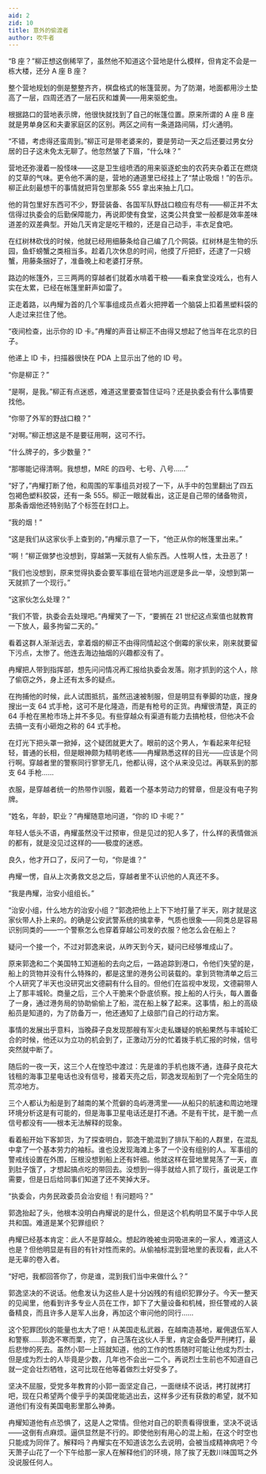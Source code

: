 ```yaml
---
aid: 2
zid: 10
title: 意外的偷渡者
author: 吹牛者
---
```


“B 座？”柳正想这倒稀罕了，虽然他不知道这个营地是什么模样，但肯定不会是一栋大楼，还分 A 座 B 座？

整个营地规划的倒是整整齐齐，棋盘格式的帐篷营房。为了防潮，地面都用沙土垫高了一层，四周还洒了一层石灰和雄黄——用来驱蛇虫。

根据路口的营地表示牌，他很快就找到了自己的帐篷位置。原来所谓的 A 座 B 座就是男单身区和夫妻家庭区的区别。两区之间有一条道路间隔，灯火通明。

“不错，考虑得还蛮周到。”柳正可是带老婆来的，要是劳动一天之后还要过男女分居的日子这未免太无聊了。他忽然皱了下眉，“什么味？”

营地还弥漫着一股怪味——这是卫生组喷洒的用来驱逐蛇虫的农药夹杂着正在燃烧的艾草的气味。更令他不满的是，营地的通道里已经挂上了“禁止吸烟！”的告示。柳正此刻最想干的事情就把背包里那条 555 拿出来抽上几口。

他的背包里好东西可不少，野营装备、各国军队野战口粮应有尽有——柳正并不太信得过执委会的后勤保障能力，再说即使有食堂，这类公共食堂一般都是效率差味道差的双差典型。开始几天肯定是吃干粮的，还是自己动手，丰衣足食吧。

在红树林砍伐的时候，他就已经用细藤条给自己编了几个网袋。红树林是生物的乐园，鱼虾螃蟹之类相当多。趁着几次休息的时间，他摸了斤把虾，还逮了一只螃蟹，用藤条捆好了，准备晚上和老婆打牙祭。

路边的帐篷外，三三两两的穿越者们就着水啃着干粮——看来食堂没戏么，也有人实在太累，已经在帐篷里鼾声如雷了。

正走着路，以冉耀为首的几个军事组成员点着火把押着一个脑袋上扣着黑塑料袋的人走过来拦住了他。

“夜间检查，出示你的 ID 卡。”冉耀的声音让柳正不由得又想起了他当年在北京的日子。

他递上 ID 卡，扫描器很快在 PDA 上显示出了他的 ID 号。

“你是柳正？”

“是啊，是我。”柳正有点迷惑，难道这里要查暂住证吗？还是执委会有什么事情要找他。

“你带了外军的野战口粮？”

“对啊。”柳正想这是不是要征用啊，这可不行。

“什么牌子的，多少数量？”

“那哪能记得清啊。我想想，MRE 的四号、七号、八号……”

“好了，”冉耀打断了他，和周围的军事组员对视了一下，从手中的包里翻出了四五包褐色塑料胶袋，还有一条 555。柳正一眼就看出，这正是自己带的储备物资，那条香烟他还特别贴了个标签在封口上。

“我的烟！”

“这是我们从这家伙手上查到的，”冉耀示意了一下，“他正从你的帐篷里出来。”

“啊！”柳正做梦也没想到，穿越第一天就有人偷东西。人性啊人性，太丑恶了！

“我们也没想到，原来觉得执委会要军事组在营地内巡逻是多此一举，没想到第一天就抓了一个现行。”

“这家伙怎么处理？”

“我们不管，执委会去处理吧。”冉耀笑了一下，“要搁在 21 世纪这点案值也就教育一下放人，最多拘留二天的。”

看着这群人渐渐远去，拿着烟的柳正不由得同情起这个倒霉的家伙来，刚来就要留下污点，太惨了。他连去海边抽烟的兴趣都没有了。

冉耀把人带到指挥部，想先问问情况再汇报给执委会发落。刚才抓到的这个人，除了偷窃之外，身上还有太多的疑点。

在拘捕他的时候，此人试图抵抗，虽然迅速被制服，但是明显有拳脚的功底，搜身搜出一支 64 式手枪，这可不是化隆造，而是有枪号的正货。冉耀很清楚，真正的 64 手枪在黑枪市场上并不多见。有些穿越众有渠道有能力去搞枪枝，但他决不会去搞一支有小砸炮之称的 64 式手枪。

在灯光下把头罩一掀掉，这个疑团就更大了。眼前的这个男人，乍看起来年纪轻轻，普通的长相，但是眼神颇为精明老练——冉耀熟悉这样的目光——应该是个同行啊。穿越者里的警察同行寥寥无几，他都认得，这个从来没见过。再联系到的那支 64 手枪……

衣服，是穿越者统一的热带作训服，戴着一个基本劳动力的臂章，但是没有电子狗牌。

“姓名，年龄，职业？”冉耀随意地问道，“你的 ID 卡呢？”

年轻人低头不语，冉耀虽然没干过预审，但是见过的犯人多了，什么样的表情做派的都有，就是没见过这样的——极度的迷惑。

良久，他才开口了，反问了一句，“你是谁？”

冉耀一愣，自从上次勇救文总之后，穿越者里不认识他的人真还不多。

“我是冉耀，治安小组组长。”

“治安小组，什么地方的治安小组？”郭逸把他上上下下地打量了半天，刚才就是这家伙带人扑上来的。的确是公安武警系统的擒拿拳，气质也很象——同类总是容易识别同类的——一个警察怎么也穿着穿越公司发的衣服？他怎么会在船上？

疑问一个接一个，不过对郭逸来说，从昨天到今天，疑问已经够堆成山了。

原来郭逸和二个美国特工知道船的去向之后，一路追踪到港口，令他们失望的是，船上的货物并没有什么特殊的，都是这里的港务公司装载的。拿到货物清单之后三个人研究了半天也没研究出文德嗣有什么目的。但他们在监视中发现，文德嗣带人上了那丰城轮。商量之后，三个人干脆来个卧底侦察。按上船的人行头，每人置备了一身，通过港务局的协助偷偷上了船，混在船上躲了起来。这事情，船上的高级船员是知道的，为了防备万一，他还通知了上级部门自己的行动方案。

事情的发展出乎意料，当晚薛子良发现那艘有军火走私嫌疑的帆船果然与丰城轮汇合的时候，他还以为立功的机会到了，正激动万分的忙着拨手机汇报的时候，信号突然就中断了。

随后的一夜一天，这三个人在惶恐中渡过：先是谁的手机也拨不通，连薛子良花大钱租的海事卫星电话也没有信号，接着天亮之后，郭逸发现船到了一个完全陌生的荒凉地方。

三个人都认为船是到了越南的某个荒僻的岛屿港湾里——从船只的航速和周边地理环境分析这是有可能的，但是海事卫星电话还是打不通。不是有干扰，是干脆一点信号都没有——根本无法解释的现象。

看着船开始下客卸货，为了探查明白，郭逸干脆混到了排队下船的人群里，在混乱中拿了一个基本劳力的袖标。谁也没发现海滩上多了一个没有组别的人。军事组的警戒线设置在外围，压根没想到船上还有奸细。他就这样在营地里晃荡了一天，直到肚子饿了，才想起搞点吃的带回去。没想到一得手就给人抓了现行，虽说是工作需要，但是日后给同事们知道了还不笑掉大牙。

“执委会，内务民政委员会治安组！有问题吗？”

郭逸抬起了头，他根本没明白冉耀说的是什么，但是这个机构明显不属于中华人民共和国。难道是某个犯罪组织？

冉耀已经基本肯定：此人不是穿越众。想起昨晚被虫洞吸进来的一家人，难道这人也是？但他明显是有目的有针对性而来的。从偷袖标混到营地里的表现看，此人不是无辜的卷入者。

“好吧，我都回答你了，你是谁，混到我们当中来做什么？”

郭逸坚决的不说话。他愈发认为这些人是十分凶残的有组织犯罪分子。今天一整天的见闻里，他看到许多专业人员在工作，卸下了大量设备和机械，担任警戒的人装备精良，而且许多人是军人出身，再加这个审问他的同行……

这个犯罪团伙的能量也太大了吧！从美国走私武器，在越南造基地，雇佣退伍军人和警察……郭逸不寒而栗，完了，自己落在这伙人手里，肯定会备受严刑拷打，最后悲惨的死去。虽然小郭一上班就知道，他的工作的性质随时可能让他成为烈士，但是成为烈士的人毕竟是少数，几年也不会出一二个。再说烈士生前也不知道自己就一定会壮烈牺牲，这可比现在他等着做烈士好受多了。

坚决不屈服，受党多年教育的小郭一面坚定自己，一面继续不说话，拷打就拷打吧，现在只希望两个傻乎乎的美国佬能逃出去，这样多少还有获救的希望，就不知道他们有没有美国电影里那么神勇。

冉耀知道他有点恐惧了，这是人之常情。但他对自己的职责看得很重，坚决不说话——这倒有点麻烦。逼供显然是不行的。即使他别有用心的混上船，在这个时空也只能成为同伴了。解释吗？冉耀实在不知道该怎么去说明，会被当成精神病吧？今天萧子山花了一个下午给那一家人在解释他们的环境，除了挨了无数川味国骂之外没说服任何人。
